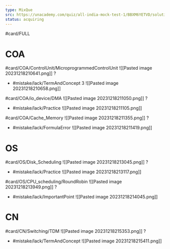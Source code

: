 ```yaml
---
type: MixQue
src: https://unacademy.com/quiz/all-india-mock-test-1/BBXM6YETVD/solutions/SP_WEE3WDNNL5NF8DRWU
status: acquiring
---
```

#card/FULL 

# COA

#card/COA/ControlUnit/MicroprogrammedControlUnit
![[Pasted image 20231218210641.png]]
?
- #mistake/lack/TermAndConcept
3
![[Pasted image 20231218210658.png]] <!--SR:!2023-12-23,1,130-->

#card/COA/io_device/DMA 
![[Pasted image 20231218211050.png]]
?
- #mistake/lack/Practice
![[Pasted image 20231218211105.png]] 

#card/COA/Cache_Memory
![[Pasted image 20231218211355.png]]
?
- #mistake/lack/FormulaError
![[Pasted image 20231218211419.png]] <!--SR:!2023-12-24,2,150-->

# OS

#card/OS/Disk_Scheduling 
![[Pasted image 20231218213045.png]]
?
- #mistake/lack/Practice 
![[Pasted image 20231218213117.png]] 

#card/OS/CPU_scheduling/RoundRobin
![[Pasted image 20231218213949.png]]
?
- #mistake/lack/ImportantPoint 
![[Pasted image 20231218214045.png]] 



# CN

#card/CN/Switching/TDM
![[Pasted image 20231218215353.png]]
?
- #mistake/lack/TermAndConcept 
![[Pasted image 20231218215411.png]] 

